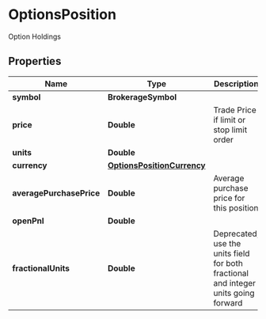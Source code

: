 

# OptionsPosition

Option Holdings

## Properties

| Name | Type | Description | Notes |
|------------ | ------------- | ------------- | -------------|
|**symbol** | **BrokerageSymbol** |  |  [optional] |
|**price** | **Double** | Trade Price if limit or stop limit order |  [optional] |
|**units** | **Double** |  |  [optional] |
|**currency** | [**OptionsPositionCurrency**](OptionsPositionCurrency.md) |  |  [optional] |
|**averagePurchasePrice** | **Double** | Average purchase price for this position |  [optional] |
|**openPnl** | **Double** |  |  [optional] |
|**fractionalUnits** | **Double** | Deprecated, use the units field for both fractional and integer units going forward |  [optional] |




